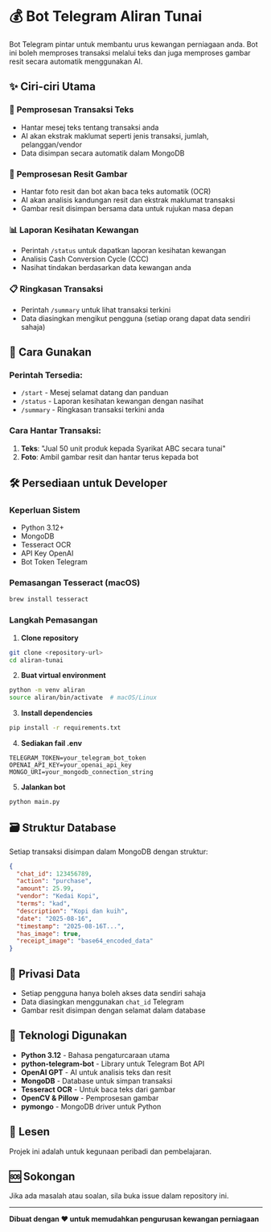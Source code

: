 # 💰 Bot Telegram Aliran Tunai

Bot Telegram pintar untuk membantu urus kewangan perniagaan anda. Bot ini boleh memproses transaksi melalui teks dan juga memproses gambar resit secara automatik menggunakan AI.

## ✨ Ciri-ciri Utama

### 📝 **Pemprosesan Transaksi Teks**
- Hantar mesej teks tentang transaksi anda
- AI akan ekstrak maklumat seperti jenis transaksi, jumlah, pelanggan/vendor
- Data disimpan secara automatik dalam MongoDB

### 📸 **Pemprosesan Resit Gambar**
- Hantar foto resit dan bot akan baca teks automatik (OCR)
- AI akan analisis kandungan resit dan ekstrak maklumat transaksi
- Gambar resit disimpan bersama data untuk rujukan masa depan

### 📊 **Laporan Kesihatan Kewangan**
- Perintah `/status` untuk dapatkan laporan kesihatan kewangan
- Analisis Cash Conversion Cycle (CCC) 
- Nasihat tindakan berdasarkan data kewangan anda

### 📋 **Ringkasan Transaksi**
- Perintah `/summary` untuk lihat transaksi terkini
- Data diasingkan mengikut pengguna (setiap orang dapat data sendiri sahaja)

## 🚀 Cara Gunakan

### Perintah Tersedia:
- `/start` - Mesej selamat datang dan panduan
- `/status` - Laporan kesihatan kewangan dengan nasihat
- `/summary` - Ringkasan transaksi terkini anda

### Cara Hantar Transaksi:
1. **Teks**: "Jual 50 unit produk kepada Syarikat ABC secara tunai"
2. **Foto**: Ambil gambar resit dan hantar terus kepada bot

## 🛠️ Persediaan untuk Developer

### Keperluan Sistem
- Python 3.12+
- MongoDB
- Tesseract OCR
- API Key OpenAI
- Bot Token Telegram

### Pemasangan Tesseract (macOS)
```bash
brew install tesseract
```

### Langkah Pemasangan

1. **Clone repository**
```bash
git clone <repository-url>
cd aliran-tunai
```

2. **Buat virtual environment**
```bash
python -m venv aliran
source aliran/bin/activate  # macOS/Linux
```

3. **Install dependencies**
```bash
pip install -r requirements.txt
```

4. **Sediakan fail .env**
```env
TELEGRAM_TOKEN=your_telegram_bot_token
OPENAI_API_KEY=your_openai_api_key
MONGO_URI=your_mongodb_connection_string
```

5. **Jalankan bot**
```bash
python main.py
```

## 🗃️ Struktur Database

Setiap transaksi disimpan dalam MongoDB dengan struktur:

```json
{
  "chat_id": 123456789,
  "action": "purchase",
  "amount": 25.99,
  "vendor": "Kedai Kopi",
  "terms": "kad",
  "description": "Kopi dan kuih",
  "date": "2025-08-16",
  "timestamp": "2025-08-16T...",
  "has_image": true,
  "receipt_image": "base64_encoded_data"
}
```

## 🔐 Privasi Data

- Setiap pengguna hanya boleh akses data sendiri sahaja
- Data diasingkan menggunakan `chat_id` Telegram
- Gambar resit disimpan dengan selamat dalam database

## 🤖 Teknologi Digunakan

- **Python 3.12** - Bahasa pengaturcaraan utama
- **python-telegram-bot** - Library untuk Telegram Bot API
- **OpenAI GPT** - AI untuk analisis teks dan resit
- **MongoDB** - Database untuk simpan transaksi
- **Tesseract OCR** - Untuk baca teks dari gambar
- **OpenCV & Pillow** - Pemprosesan gambar
- **pymongo** - MongoDB driver untuk Python

## 📄 Lesen

Projek ini adalah untuk kegunaan peribadi dan pembelajaran.

## 🆘 Sokongan

Jika ada masalah atau soalan, sila buka issue dalam repository ini.

---

**Dibuat dengan ❤️ untuk memudahkan pengurusan kewangan perniagaan**
